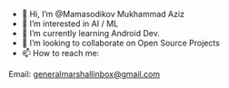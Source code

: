 - 👋 Hi, I’m @Mamasodikov Mukhammad Aziz
- 👀 I’m interested in AI / ML
- 🌱 I’m currently learning Android Dev.
- 💞️ I’m looking to collaborate on Open Source Projects
- 📫 How to reach me:

Email: generalmarshallinbox@gmail.com
